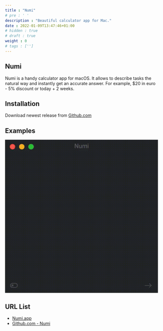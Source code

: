 ```yaml
---
title : "Numi"
# pre : ' '
description : "Beautiful calculator app for Mac."
date : 2022-01-09T13:47:46+01:00
# hidden : true
# draft : true
weight : 0
# tags : ['']
---
```


## Numi

Numi is a handy calculator app for macOS. It allows to describe tasks the natural way and instantly get an accurate answer. For example, $20 in euro - 5% discount or today + 2 weeks.

## Installation

Download newest release from [Github.com](https://github.com/nikolaeu/numi/releases)

## Examples

![example](images/example1.gif)

## URL List

- [Numi.app](https://numi.app/)
- [Github.com - Numi](https://github.com/nikolaeu/numi)
